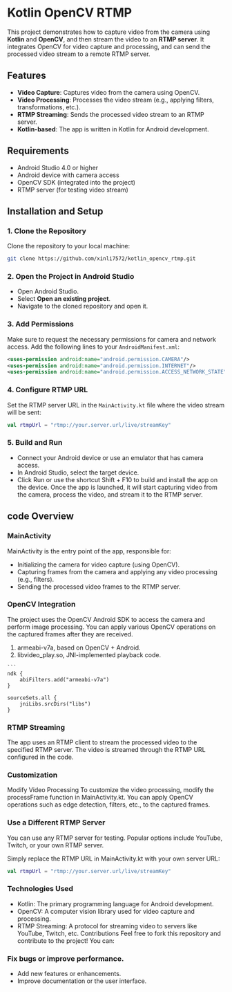 # Kotlin OpenCV RTMP

This project demonstrates how to capture video from the camera using **Kotlin** and **OpenCV**, and then stream the video to an **RTMP server**. It integrates OpenCV for video capture and processing, and can send the processed video stream to a remote RTMP server.

## Features

- **Video Capture**: Captures video from the camera using OpenCV.
- **Video Processing**: Processes the video stream (e.g., applying filters, transformations, etc.).
- **RTMP Streaming**: Sends the processed video stream to an RTMP server.
- **Kotlin-based**: The app is written in Kotlin for Android development.

## Requirements

- Android Studio 4.0 or higher
- Android device with camera access
- OpenCV SDK (integrated into the project)
- RTMP server (for testing video stream)

## Installation and Setup

### 1. Clone the Repository

Clone the repository to your local machine:

```bash
git clone https://github.com/xinli7572/kotlin_opencv_rtmp.git
```


### 2. Open the Project in Android Studio

- Open Android Studio.
- Select **Open an existing project**.
- Navigate to the cloned repository and open it.

### 3. Add Permissions

Make sure to request the necessary permissions for camera and network access. Add the following lines to your `AndroidManifest.xml`:

```xml
<uses-permission android:name="android.permission.CAMERA"/>
<uses-permission android:name="android.permission.INTERNET"/>
<uses-permission android:name="android.permission.ACCESS_NETWORK_STATE"/>
```
### 4. Configure RTMP URL

Set the RTMP server URL in the `MainActivity.kt` file where the video stream will be sent:

```kotlin
val rtmpUrl = "rtmp://your.server.url/live/streamKey"

```
### 5. Build and Run
-  Connect your Android device or use an emulator that has camera access.
-  In Android Studio, select the target device.
-  Click Run or use the shortcut Shift + F10 to build and install the app on the device.
Once the app is launched, it will start capturing video from the camera, process the video, and stream it to the RTMP server.


## code Overview
### MainActivity
MainActivity is the entry point of the app, responsible for:

- Initializing the camera for video capture (using OpenCV).
- Capturing frames from the camera and applying any video processing (e.g., filters).
- Sending the processed video frames to the RTMP server.

### OpenCV Integration
The project uses the OpenCV Android SDK to access the camera and perform image processing. You can apply various OpenCV operations on the captured frames after they are received.
  1. armeabi-v7a, based on OpenCV + Android.
  2. libvideo_play.so, JNI-implemented playback code.

	```
	ndk {
	    abiFilters.add("armeabi-v7a")
	}

 	sourceSets.all {
	    jniLibs.srcDirs("libs")
	}

### RTMP Streaming
The app uses an RTMP client to stream the processed video to the specified RTMP server. The video is streamed through the RTMP URL configured in the code.

### Customization
Modify Video Processing
To customize the video processing, modify the processFrame function in MainActivity.kt. You can apply OpenCV operations such as edge detection, filters, etc., to the captured frames.

### Use a Different RTMP Server
You can use any RTMP server for testing. Popular options include YouTube, Twitch, or your own RTMP server.

Simply replace the RTMP URL in MainActivity.kt with your own server URL:

```kotlin
val rtmpUrl = "rtmp://your.server.url/live/streamKey"
```

### Technologies Used
- Kotlin: The primary programming language for Android development.
- OpenCV: A computer vision library used for video capture and processing.
- RTMP Streaming: A protocol for streaming video to servers like YouTube, Twitch, etc.
Contributions
Feel free to fork this repository and contribute to the project! You can:

### Fix bugs or improve performance.
- Add new features or enhancements.
- Improve documentation or the user interface.
